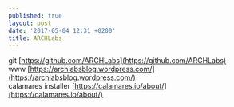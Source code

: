 ```yaml
---
published: true
layout: post
date: '2017-05-04 12:31 +0200'
title: ARCHLabs
---
```

git [https://github.com/ARCHLabs](https://github.com/ARCHLabs)  
www [https://archlabsblog.wordpress.com/](https://archlabsblog.wordpress.com/)  
calamares installer [https://calamares.io/about/](https://calamares.io/about/)
